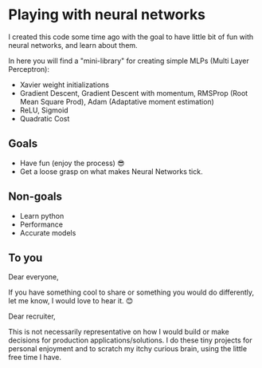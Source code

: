 # Playing with neural networks

I created this code some time ago with the goal to have little bit of fun with neural networks, and learn about them. 

In here you will find a "mini-library" for creating simple MLPs (Multi Layer Perceptron):

* Xavier weight initializations
* Gradient Descent, Gradient Descent with momentum, RMSProp (Root Mean Square Prod), Adam (Adaptative moment estimation)
* ReLU, Sigmoid
* Quadratic Cost

## Goals

* Have fun (enjoy the process) :sunglasses:
* Get a loose grasp on what makes Neural Networks tick.

## Non-goals

* Learn python
* Performance
* Accurate models

## To you

Dear everyone, 

If you have something cool to share or something you would do differently, let me know, I would love to hear it. :blush:

Dear recruiter, 
    
This is not necessarily representative on how I would build or make decisions for production applications/solutions. I do these tiny projects for personal enjoyment and to scratch my itchy curious brain, using the little free time I have. 

